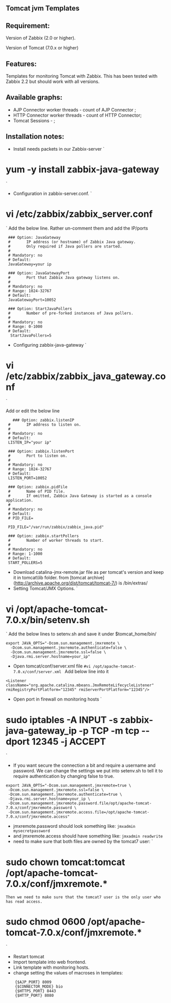Tomcat jvm Templates
----------------------

Requirement:
------------

Version of Zabbix (2.0 or higher).

Version of Tomcat (7.0.x or higher)

Features:
----------

Templates for monitoring Tomcat with Zabbix. This has been tested with Zabbix 2.2 but should work with all versions.

Available graphs:
-----------------

- AJP Connector worker threads - count of AJP Connector ;
- HTTP Connector worker threads - count of HTTP Connector;
- Tomcat Sessions - ;

Installation notes:
-------------------
- Install needs packets in our Zabbix-server
`
# yum -y install zabbix-java-gateway
`
- Configuration in zabbix-server.conf. 
`
# vi /etc/zabbix/zabbix_server.conf
`
Add the below line. Rather un-comment them and add the IP/ports

```
 ### Option: JavaGateway
 #       IP address (or hostname) of Zabbix Java gateway.
 #       Only required if Java pollers are started.
 #
 # Mandatory: no
 # Default:
 JavaGateway=your ip

 ### Option: JavaGatewayPort
 #       Port that Zabbix Java gateway listens on.
 #
 # Mandatory: no
 # Range: 1024-32767
 # Default:
 JavaGatewayPort=10052

 ### Option: StartJavaPollers
 #       Number of pre-forked instances of Java pollers.
 #
 # Mandatory: no
 # Range: 0-1000
 # Default:
  StartJavaPollers=5
```
- Configuring zabbix-java-gateway
`
# vi /etc/zabbix/zabbix_java_gateway.conf
`

Add or edit the below line
```  
   ### Option: zabbix.listenIP
 #       IP address to listen on.
 #
 # Mandatory: no
 # Default:
 LISTEN_IP="your ip"

 ### Option: zabbix.listenPort
 #       Port to listen on.
 #
 # Mandatory: no
 # Range: 1024-32767
 # Default:
 LISTEN_PORT=10052

 ### Option: zabbix.pidFile
 #       Name of PID file.
 #       If omitted, Zabbix Java Gateway is started as a console application.
 #
 # Mandatory: no
 # Default:
 # PID_FILE=

 PID_FILE="/var/run/zabbix/zabbix_java.pid"

 ### Option: zabbix.startPollers
 #       Number of worker threads to start.
 #
 # Mandatory: no
 # Range: 1-1000
 # Default:
 START_POLLERS=5
```
- Download catalina-jmx-remote.jar file as per tomcat's version and keep it in tomcat\lib folder.
 from [tomcat archive] (http://archive.apache.org/dist/tomcat/tomcat-7/) is /bin/extras/
- Setting Tomcat/JMX Options.
`
# vi  /opt/apache-tomcat-7.0.x/bin/setenv.sh
`
Add the below lines to setenv.sh and save it under $tomcat_home/bin/

```
export JAVA_OPTS="-Dcom.sun.management.jmxremote \
  -Dcom.sun.management.jmxremote.authenticate=false \
  -Dcom.sun.management.jmxremote.ssl=false \
  -Djava.rmi.server.hostname=your_ip"
```
- Open tomcat/conf/server.xml file
`
#vi /opt/apache-tomcat-7.0.x/conf/server.xml 
`
 Add below line into it
```
<Listener className="org.apache.catalina.mbeans.JmxRemoteLifecycleListener" rmiRegistryPortPlatform="12345" rmiServerPortPlatform="12345"/>
```
- Open port in firewall on monitoring hosts
`
# sudo iptables -A INPUT -s zabbix-java-gateway_ip -p TCP -m tcp --dport 12345 -j ACCEPT
`
- If you want secure the connection a bit and require a username and password. We can change the settings we put into setenv.sh to tell it to require authentication by changing false to true.

```
export JAVA_OPTS="-Dcom.sun.management.jmxremote=true \
 -Dcom.sun.management.jmxremote.ssl=false \
 -Dcom.sun.management.jmxremote.authenticate=true \
 -Djava.rmi.server.hostname=your_ip \
 -Dcom.sun.management.jmxremote.password.file/opt/apache-tomcat-7.0.x/conf/jmxremote.password \
 -Dcom.sun.management.jmxremote.access.file=/opt/apache-tomcat-7.0.x/conf/jmxremote.access"
```
- jmxremote.password should look something like:
`
jmxadmin mysecretpassword
`
- and jmxremote.access should have something like:
`
jmxadmin readwrite
`
- need to make sure that both files are owned by the tomcat7 user:
`
# sudo chown tomcat:tomcat /opt/apache-tomcat-7.0.x/conf/jmxremote.*
`
Then we need to make sure that the tomcat7 user is the only user who has read access.
`
# sudo chmod 0600 /opt/apache-tomcat-7.0.x/conf/jmxremote.*
`
- Restart tomcat 
- Import template into web frontend.
- Link template with monitoring hosts.
- change setting the values of macroses in templates:
```
	{$AJP_PORT} 8009
	{$CONNECTOR_MODE} bio
	{$HTTPS_PORT} 8443
	{$HTTP_PORT} 8080
```